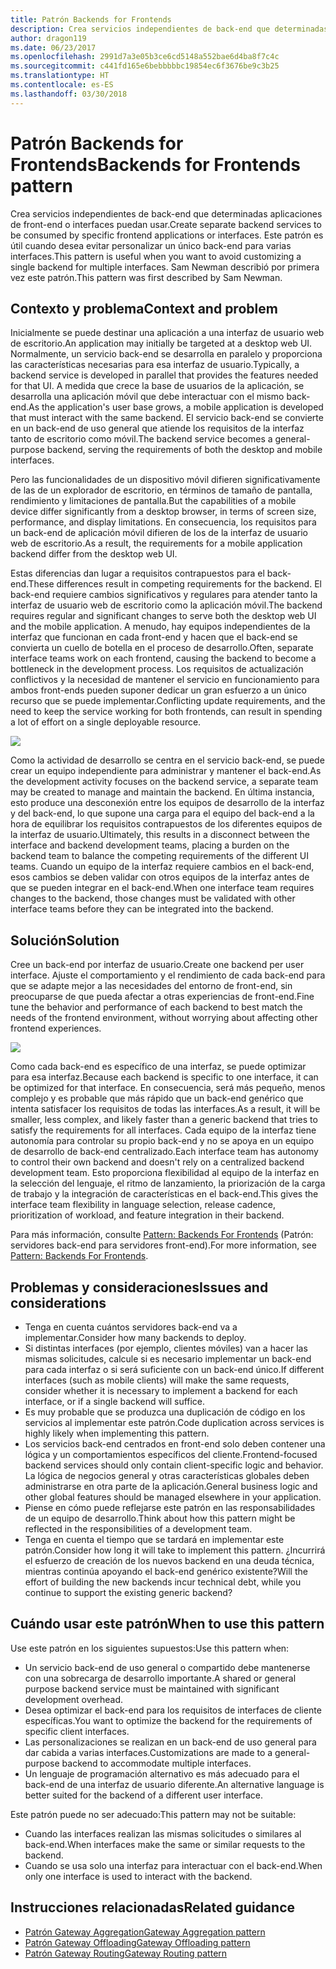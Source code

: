 ```yaml
---
title: Patrón Backends for Frontends
description: Crea servicios independientes de back-end que determinadas aplicaciones de front-end o interfaces puedan usar.
author: dragon119
ms.date: 06/23/2017
ms.openlocfilehash: 2991d7a3e05b3ce6cd5148a552bae6d4ba8f7c4c
ms.sourcegitcommit: c441fd165e6bebbbbbc19854ec6f3676be9c3b25
ms.translationtype: HT
ms.contentlocale: es-ES
ms.lasthandoff: 03/30/2018
---
```

# <a name="backends-for-frontends-pattern"></a><span data-ttu-id="88e13-103">Patrón Backends for Frontends</span><span class="sxs-lookup"><span data-stu-id="88e13-103">Backends for Frontends pattern</span></span>

<span data-ttu-id="88e13-104">Crea servicios independientes de back-end que determinadas aplicaciones de front-end o interfaces puedan usar.</span><span class="sxs-lookup"><span data-stu-id="88e13-104">Create separate backend services to be consumed by specific frontend applications or interfaces.</span></span> <span data-ttu-id="88e13-105">Este patrón es útil cuando desea evitar personalizar un único back-end para varias interfaces.</span><span class="sxs-lookup"><span data-stu-id="88e13-105">This pattern is useful when you want to avoid customizing a single backend for multiple interfaces.</span></span> <span data-ttu-id="88e13-106">Sam Newman describió por primera vez este patrón.</span><span class="sxs-lookup"><span data-stu-id="88e13-106">This pattern was first described by Sam Newman.</span></span>

## <a name="context-and-problem"></a><span data-ttu-id="88e13-107">Contexto y problema</span><span class="sxs-lookup"><span data-stu-id="88e13-107">Context and problem</span></span>

<span data-ttu-id="88e13-108">Inicialmente se puede destinar una aplicación a una interfaz de usuario web de escritorio.</span><span class="sxs-lookup"><span data-stu-id="88e13-108">An application may initially be targeted at a desktop web UI.</span></span> <span data-ttu-id="88e13-109">Normalmente, un servicio back-end se desarrolla en paralelo y proporciona las características necesarias para esa interfaz de usuario.</span><span class="sxs-lookup"><span data-stu-id="88e13-109">Typically, a backend service is developed in parallel that provides the features needed for that UI.</span></span> <span data-ttu-id="88e13-110">A medida que crece la base de usuarios de la aplicación, se desarrolla una aplicación móvil que debe interactuar con el mismo back-end.</span><span class="sxs-lookup"><span data-stu-id="88e13-110">As the application's user base grows, a mobile application is developed that must interact with the same backend.</span></span> <span data-ttu-id="88e13-111">El servicio back-end se convierte en un back-end de uso general que atiende los requisitos de la interfaz tanto de escritorio como móvil.</span><span class="sxs-lookup"><span data-stu-id="88e13-111">The backend service becomes a general-purpose backend, serving the requirements of both the desktop and mobile interfaces.</span></span>

<span data-ttu-id="88e13-112">Pero las funcionalidades de un dispositivo móvil difieren significativamente de las de un explorador de escritorio, en términos de tamaño de pantalla, rendimiento y limitaciones de pantalla.</span><span class="sxs-lookup"><span data-stu-id="88e13-112">But the capabilities of a mobile device differ significantly from a desktop browser, in terms of screen size, performance, and display limitations.</span></span> <span data-ttu-id="88e13-113">En consecuencia, los requisitos para un back-end de aplicación móvil difieren de los de la interfaz de usuario web de escritorio.</span><span class="sxs-lookup"><span data-stu-id="88e13-113">As a result, the requirements for a mobile application backend differ from the desktop web UI.</span></span> 

<span data-ttu-id="88e13-114">Estas diferencias dan lugar a requisitos contrapuestos para el back-end.</span><span class="sxs-lookup"><span data-stu-id="88e13-114">These differences result in competing requirements for the backend.</span></span> <span data-ttu-id="88e13-115">El back-end requiere cambios significativos y regulares para atender tanto la interfaz de usuario web de escritorio como la aplicación móvil.</span><span class="sxs-lookup"><span data-stu-id="88e13-115">The backend requires regular and significant changes to serve both the desktop web UI and the mobile application.</span></span> <span data-ttu-id="88e13-116">A menudo, hay equipos independientes de la interfaz que funcionan en cada front-end y hacen que el back-end se convierta un cuello de botella en el proceso de desarrollo.</span><span class="sxs-lookup"><span data-stu-id="88e13-116">Often, separate interface teams work on each frontend, causing the backend to become a bottleneck in the development process.</span></span> <span data-ttu-id="88e13-117">Los requisitos de actualización conflictivos y la necesidad de mantener el servicio en funcionamiento para ambos front-ends pueden suponer dedicar un gran esfuerzo a un único recurso que se puede implementar.</span><span class="sxs-lookup"><span data-stu-id="88e13-117">Conflicting update requirements, and the need to keep the service working for both frontends, can result in spending a lot of effort on a single deployable resource.</span></span>

![](./_images/backend-for-frontend.png) 

<span data-ttu-id="88e13-118">Como la actividad de desarrollo se centra en el servicio back-end, se puede crear un equipo independiente para administrar y mantener el back-end.</span><span class="sxs-lookup"><span data-stu-id="88e13-118">As the development activity focuses on the backend service, a separate team may be created to manage and maintain the backend.</span></span> <span data-ttu-id="88e13-119">En última instancia, esto produce una desconexión entre los equipos de desarrollo de la interfaz y del back-end, lo que supone una carga para el equipo del back-end a la hora de equilibrar los requisitos contrapuestos de los diferentes equipos de la interfaz de usuario.</span><span class="sxs-lookup"><span data-stu-id="88e13-119">Ultimately, this results in a disconnect between the interface and backend development teams, placing a burden on the backend team to balance the competing requirements of the different UI teams.</span></span> <span data-ttu-id="88e13-120">Cuando un equipo de la interfaz requiere cambios en el back-end, esos cambios se deben validar con otros equipos de la interfaz antes de que se pueden integrar en el back-end.</span><span class="sxs-lookup"><span data-stu-id="88e13-120">When one interface team requires changes to the backend, those changes must be validated with other interface teams before they can be integrated into the backend.</span></span> 

## <a name="solution"></a><span data-ttu-id="88e13-121">Solución</span><span class="sxs-lookup"><span data-stu-id="88e13-121">Solution</span></span>

<span data-ttu-id="88e13-122">Cree un back-end por interfaz de usuario.</span><span class="sxs-lookup"><span data-stu-id="88e13-122">Create one backend per user interface.</span></span> <span data-ttu-id="88e13-123">Ajuste el comportamiento y el rendimiento de cada back-end para que se adapte mejor a las necesidades del entorno de front-end, sin preocuparse de que pueda afectar a otras experiencias de front-end.</span><span class="sxs-lookup"><span data-stu-id="88e13-123">Fine tune the behavior and performance of each backend to best match the needs of the frontend environment, without worrying about affecting other frontend experiences.</span></span>

![](./_images/backend-for-frontend-example.png) 

<span data-ttu-id="88e13-124">Como cada back-end es específico de una interfaz, se puede optimizar para esa interfaz.</span><span class="sxs-lookup"><span data-stu-id="88e13-124">Because each backend is specific to one interface, it can be optimized for that interface.</span></span> <span data-ttu-id="88e13-125">En consecuencia, será más pequeño, menos complejo y es probable que más rápido que un back-end genérico que intenta satisfacer los requisitos de todas las interfaces.</span><span class="sxs-lookup"><span data-stu-id="88e13-125">As a result, it will be smaller, less complex, and likely faster than a generic backend that tries to satisfy the requirements for all interfaces.</span></span> <span data-ttu-id="88e13-126">Cada equipo de la interfaz tiene autonomía para controlar su propio back-end y no se apoya en un equipo de desarrollo de back-end centralizado.</span><span class="sxs-lookup"><span data-stu-id="88e13-126">Each interface team has autonomy to control their own backend and doesn't rely on a centralized backend development team.</span></span> <span data-ttu-id="88e13-127">Esto proporciona flexibilidad al equipo de la interfaz en la selección del lenguaje, el ritmo de lanzamiento, la priorización de la carga de trabajo y la integración de características en el back-end.</span><span class="sxs-lookup"><span data-stu-id="88e13-127">This gives the interface team flexibility in language selection, release cadence, prioritization of workload, and feature integration in their backend.</span></span>

<span data-ttu-id="88e13-128">Para más información, consulte [Pattern: Backends For Frontends](http://samnewman.io/patterns/architectural/bff/) (Patrón: servidores back-end para servidores front-end).</span><span class="sxs-lookup"><span data-stu-id="88e13-128">For more information, see [Pattern: Backends For Frontends](http://samnewman.io/patterns/architectural/bff/).</span></span>

## <a name="issues-and-considerations"></a><span data-ttu-id="88e13-129">Problemas y consideraciones</span><span class="sxs-lookup"><span data-stu-id="88e13-129">Issues and considerations</span></span>

- <span data-ttu-id="88e13-130">Tenga en cuenta cuántos servidores back-end va a implementar.</span><span class="sxs-lookup"><span data-stu-id="88e13-130">Consider how many backends to deploy.</span></span>
- <span data-ttu-id="88e13-131">Si distintas interfaces (por ejemplo, clientes móviles) van a hacer las mismas solicitudes, calcule si es necesario implementar un back-end para cada interfaz o si será suficiente con un back-end único.</span><span class="sxs-lookup"><span data-stu-id="88e13-131">If different interfaces (such as mobile clients) will make the same requests, consider whether it is necessary to implement a backend for each interface, or if a single backend will suffice.</span></span>
- <span data-ttu-id="88e13-132">Es muy probable que se produzca una duplicación de código en los servicios al implementar este patrón.</span><span class="sxs-lookup"><span data-stu-id="88e13-132">Code duplication across services is highly likely when implementing this pattern.</span></span>
- <span data-ttu-id="88e13-133">Los servicios back-end centrados en front-end solo deben contener una lógica y un comportamientos específicos del cliente.</span><span class="sxs-lookup"><span data-stu-id="88e13-133">Frontend-focused backend services should only contain client-specific logic and behavior.</span></span> <span data-ttu-id="88e13-134">La lógica de negocios general y otras características globales deben administrarse en otra parte de la aplicación.</span><span class="sxs-lookup"><span data-stu-id="88e13-134">General business logic and other global features should be managed elsewhere in your application.</span></span>
- <span data-ttu-id="88e13-135">Piense en cómo puede reflejarse este patrón en las responsabilidades de un equipo de desarrollo.</span><span class="sxs-lookup"><span data-stu-id="88e13-135">Think about how this pattern might be reflected in the responsibilities of a development team.</span></span>
- <span data-ttu-id="88e13-136">Tenga en cuenta el tiempo que se tardará en implementar este patrón.</span><span class="sxs-lookup"><span data-stu-id="88e13-136">Consider how long it will take to implement this pattern.</span></span> <span data-ttu-id="88e13-137">¿Incurrirá el esfuerzo de creación de los nuevos backend en una deuda técnica, mientras continúa apoyando el back-end genérico existente?</span><span class="sxs-lookup"><span data-stu-id="88e13-137">Will the effort of building the new backends incur technical debt, while you continue to support the existing generic backend?</span></span>

## <a name="when-to-use-this-pattern"></a><span data-ttu-id="88e13-138">Cuándo usar este patrón</span><span class="sxs-lookup"><span data-stu-id="88e13-138">When to use this pattern</span></span>

<span data-ttu-id="88e13-139">Use este patrón en los siguientes supuestos:</span><span class="sxs-lookup"><span data-stu-id="88e13-139">Use this pattern when:</span></span>

- <span data-ttu-id="88e13-140">Un servicio back-end de uso general o compartido debe mantenerse con una sobrecarga de desarrollo importante.</span><span class="sxs-lookup"><span data-stu-id="88e13-140">A shared or general purpose backend service must be maintained with significant development overhead.</span></span>
- <span data-ttu-id="88e13-141">Desea optimizar el back-end para los requisitos de interfaces de cliente específicas.</span><span class="sxs-lookup"><span data-stu-id="88e13-141">You want to optimize the backend for the requirements of specific client interfaces.</span></span>
- <span data-ttu-id="88e13-142">Las personalizaciones se realizan en un back-end de uso general para dar cabida a varias interfaces.</span><span class="sxs-lookup"><span data-stu-id="88e13-142">Customizations are made to a general-purpose backend to accommodate multiple interfaces.</span></span>
- <span data-ttu-id="88e13-143">Un lenguaje de programación alternativo es más adecuado para el back-end de una interfaz de usuario diferente.</span><span class="sxs-lookup"><span data-stu-id="88e13-143">An alternative language is better suited for the backend of a different user interface.</span></span>

<span data-ttu-id="88e13-144">Este patrón puede no ser adecuado:</span><span class="sxs-lookup"><span data-stu-id="88e13-144">This pattern may not be suitable:</span></span>

- <span data-ttu-id="88e13-145">Cuando las interfaces realizan las mismas solicitudes o similares al back-end.</span><span class="sxs-lookup"><span data-stu-id="88e13-145">When interfaces make the same or similar requests to the backend.</span></span>
- <span data-ttu-id="88e13-146">Cuando se usa solo una interfaz para interactuar con el back-end.</span><span class="sxs-lookup"><span data-stu-id="88e13-146">When only one interface is used to interact with the backend.</span></span>

## <a name="related-guidance"></a><span data-ttu-id="88e13-147">Instrucciones relacionadas</span><span class="sxs-lookup"><span data-stu-id="88e13-147">Related guidance</span></span>

- [<span data-ttu-id="88e13-148">Patrón Gateway Aggregation</span><span class="sxs-lookup"><span data-stu-id="88e13-148">Gateway Aggregation pattern</span></span>](./gateway-aggregation.md)
- [<span data-ttu-id="88e13-149">Patrón Gateway Offloading</span><span class="sxs-lookup"><span data-stu-id="88e13-149">Gateway Offloading pattern</span></span>](./gateway-offloading.md)
- [<span data-ttu-id="88e13-150">Patrón Gateway Routing</span><span class="sxs-lookup"><span data-stu-id="88e13-150">Gateway Routing pattern</span></span>](./gateway-routing.md)



